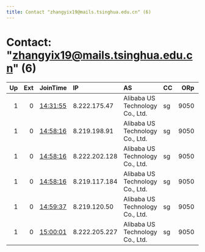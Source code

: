 ```yaml
---
title: Contact "zhangyix19@mails.tsinghua.edu.cn" (6)
---
```


# Contact: "zhangyix19@mails.tsinghua.edu.cn" (6)

|   Up |   Ext | JoinTime                                                                                              | IP            | AS                              | CC   |   ORp |   Dirp | OS    | Version   | Nickname   |   eFamMembers |
|-----:|------:|:------------------------------------------------------------------------------------------------------|:--------------|:--------------------------------|:-----|------:|-------:|:------|:----------|:-----------|--------------:|
|    1 |     0 | [14:31:55](https://nusenu.github.io/OrNetStats/w/relay/9D05199E25C02AF9DC20F2CF2C646A6D5DBF0A1D.html) | 8.222.175.47  | Alibaba US Technology Co., Ltd. | sg   |  9050 |      0 | Linux | 0.4.7.10  | ewfd20     |             1 |
|    1 |     0 | [14:58:16](https://nusenu.github.io/OrNetStats/w/relay/27AD00A607D4E5058CD21144F55812C0020730DB.html) | 8.219.198.91  | Alibaba US Technology Co., Ltd. | sg   |  9050 |      0 | Linux | 0.4.7.10  | ewfd16     |             1 |
|    1 |     0 | [14:58:16](https://nusenu.github.io/OrNetStats/w/relay/7C75AA0DDA546F72E4202C163EFEF681FF88C8C7.html) | 8.222.202.128 | Alibaba US Technology Co., Ltd. | sg   |  9050 |      0 | Linux | 0.4.7.10  | ewfd15     |             1 |
|    1 |     0 | [14:58:16](https://nusenu.github.io/OrNetStats/w/relay/E3765194E609170D333BB0C31599473B1D1BD164.html) | 8.219.117.184 | Alibaba US Technology Co., Ltd. | sg   |  9050 |      0 | Linux | 0.4.7.10  | ewfd19     |             1 |
|    1 |     0 | [14:59:37](https://nusenu.github.io/OrNetStats/w/relay/22BFB35C0E12421A822D55F930E6A2F3FD65E181.html) | 8.219.120.50  | Alibaba US Technology Co., Ltd. | sg   |  9050 |      0 | Linux | 0.4.7.10  | ewfd17     |             1 |
|    1 |     0 | [15:00:01](https://nusenu.github.io/OrNetStats/w/relay/3350C46542B43D128447213CE157D2F22EA6C5B3.html) | 8.222.205.227 | Alibaba US Technology Co., Ltd. | sg   |  9050 |      0 | Linux | 0.4.7.10  | ewfd18     |             1 |
